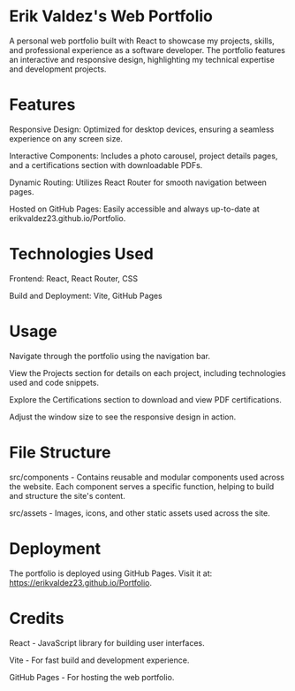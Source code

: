 # Erik Valdez's Web Portfolio 

A personal web portfolio built with React to showcase my projects, skills, and professional experience as a software developer. The portfolio features an interactive and responsive design, highlighting my technical expertise and development projects.

# Features

Responsive Design: Optimized for desktop devices, ensuring a seamless experience on any screen size.

Interactive Components: Includes a photo carousel, project details pages, and a certifications section with downloadable PDFs.

Dynamic Routing: Utilizes React Router for smooth navigation between pages.

Hosted on GitHub Pages: Easily accessible and always up-to-date at erikvaldez23.github.io/Portfolio.

# Technologies Used

Frontend: React, React Router, CSS

Build and Deployment: Vite, GitHub Pages

# Usage

Navigate through the portfolio using the navigation bar.

View the Projects section for details on each project, including technologies used and code snippets.

Explore the Certifications section to download and view PDF certifications.

Adjust the window size to see the responsive design in action.


# File Structure

src/components - Contains reusable and modular components used across the website. Each component serves a specific function, helping to build and structure the site's content.

src/assets - Images, icons, and other static assets used across the site.


# Deployment

The portfolio is deployed using GitHub Pages. Visit it at: https://erikvaldez23.github.io/Portfolio.

# Credits

React - JavaScript library for building user interfaces.

Vite - For fast build and development experience.

GitHub Pages - For hosting the web portfolio.
